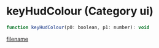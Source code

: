 # keyHudColour (Category ui)

```js
function keyHudColour(p0: boolean, p1: number): void
```

[filename](keyHudColour_m.md ':include')